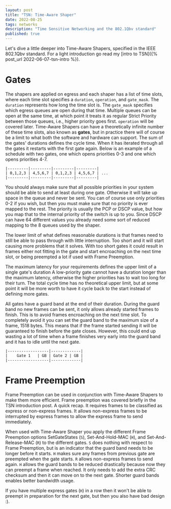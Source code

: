 ```yaml
---
layout: post
title: "TSN: Time-Aware Shaper"
date: 2022-08-25
tags: networks
description: "Time Sensitive Networking and the 802.1Qbv standard"
published: true
---
```


Let's dive a little deeper into Time-Aware Shapers, specified in the
IEEE 802.1Qbv standard. For a light introduction go read my [intro to
TSN]({% post_url 2022-06-07-tsn-intro %}).

# Gates
The shapers are applied on egress and each shaper has a list of time slots,
where each time slot specifies a `duration`, `operation`, and `gate_mask`. The
`duration` represents how long the time slot is. The `gate_mask` specifies
which egress queues are open during that time. Multiple queues can be
open at the same time, at which point it treats it as regular Strict Priority
between those queues, i.e., higher priority goes first. `operation` will be
covered later. Time-Aware Shapers can have a theoretically infinite number of
these time slots, also known as **gates**, but in practice there will of course
be a limit to what both the software and hardware can support. The sum of the
gates' durations defines the cycle time. When it has iterated through all the
gates it restarts with the first gate again. Below is an example of a schedule
with two gates, one which opens priorities 0-3 and one which opens priorities
4-7.

```
|---------|---------|---------|---------|
| 0,1,2,3 | 4,5,6,7 | 0,1,2,3 | 4,5,6,7 | ...
|---------|---------|---------|---------|
```

You should always make sure that all possible priorities in your system should
be able to send at least during one gate. Otherwise it will take up space in the
queue and never be sent. You can of course use only priorities 0-2 if you wish,
but then you must make sure that no priority is ever mapped to the rest. The
priority is usually the PCP or DSCP value, but how you map that to the internal
priority of the switch is up to you. Since DSCP can have 64 different values you
already need some sort of reduced mapping to the 8 queues used by the shaper.

The lower limit of what defines reasonable durations is that frames need to
still be able to pass through with little interruption. Too short and it will
start causing more problems that it solves. With too short gates it could result
in frames either not fitting in the gate and start encroaching on the next time
slot, or being preempted a lot if used with Frame Preemption.

The maximum latency for your requirements defines the upper limit of a single
gate's duration A low-priority gate cannot have a duration longer than the
maximum latency, otherwise the higher priorities has to wait too long for their
turn. The total cycle time has no theoretical upper limit, but at some point it
will be more worth to have it cycle back to the start instead of defining more
gates.

All gates have a guard band at the end of their duration. During the guard band
no new frames can be sent, it only allows already started frames to finish. This
is to avoid frames encroaching on the next time slot. To completely avoid it you
can set the guard band to the maximum size of a frame, 1518 bytes. This means
that if the frame started sending it will be guaranteed to finish before the
gate closes. However, this could end up wasting a lot of time when a frame
finishes very early into the guard band and it has to idle until the next gate.

```
|------------------|-------------|
|    Gate 1   | GB | Gate 2 | GB |
|------------------|-------------|
```

# Frame Preemption
Frame Preemption can be used in conjunction with Time-Aware Shapers to make
them more efficient. Frame preemption was covered briefly in the TSN
introduction post. A quick recap. It requires frames to be classified as express
or non-express frames. It allows non-express frames to be interrupted by express
frames to allow the express frame to send immediately.

When used with Time-Aware Shaper you apply the different Frame Preemption
options SetGateStates (`S`), Set-And-Hold-MAC (`H`), and Set-And-Release-MAC
(`R`) to the different gates. `S` does nothing with respect to Frame Preemption,
but is an indicator that the guard band needs to be longer before it starts. `H`
makes sure any frames from previous gate are preempted when the gate starts. `R`
allows non-express frames to send again. `H` allows the guard bands to be
reduced drastically because now they can preempt a frame when reached. It only
needs to add the extra CRC checksum and then it can move on to the next gate.
Shorter guard bands enables better bandwidth usage.

If you have multiple express gates (`H`) in a row then it won't be able to
preempt in preparation for the next gate, but then you also have bad design :).
